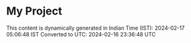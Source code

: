 # My Project

This content is dynamically generated in Indian Time (IST): 2024-02-17 05:06:48 IST
Converted to UTC: 2024-02-16 23:36:48 UTC
